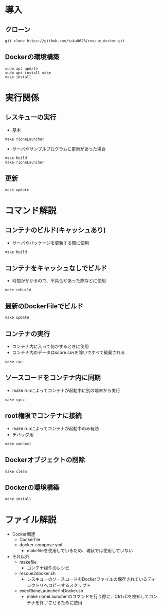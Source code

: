 # 導入

## クローン
```
git clone https://github.com/taka0628/rescue_docker.git
```

## Dockerの環境構築
```
sudo apt update
sudo apt install make
make install
```

# 実行関係

## レスキューの実行
* 基本
```
make rioneLauncher
```
* サーバやサンプルプログラムに更新があった場合
```
make build
make rioneLauncher
```
## 更新
```
make update
```

<!-- --- -->
# コマンド解説

## コンテナのビルド(キャッシュあり)
* サーバやパッケージを更新する際に使用
```
make build
```

## コンテナをキャッシュなしでビルド
* 時間がかかるので、不具合があった際などに使用
```
make rebuild
```
## 最新のDockerFileでビルド
```
make update
```

## コンテナの実行
* コンテナ内に入って何かするときに使用
* コンテナ内のデータはscore.csvを除いですべて破棄される
```
make run
```


## ソースコードをコンテナ内に同期
* make runによってコンテナが起動中に別の端末から実行
```
make sync
```

## root権限でコンテナに接続
* make runによってコンテナが起動中のみ有効
* デバッグ用
```
make connect
```

## Dockerオブジェクトの削除

```
make clean
```

## Dockerの環境構築
```
make install
```

# ファイル解説

* Docker関連
    * Dockerfile
    * docker-compose.yml
        - makefileを使用しているため、現状では使用していない
* それ以外
    * makefile
        - コンテナ操作のレシピ
    * rescue2docker.sh
        - レスキューのソースコードをDockerファイルの保存されているディレクトリへコピーするスクリプト
    * execRioneLauncherInDocker.sh
      * make rioneLauncherのコマンドを行う際に、Ctrl+Cを検知してコンテナを終了させるために使用